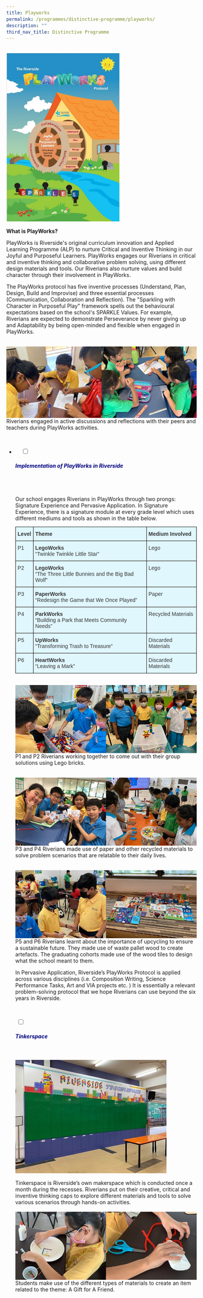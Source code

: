 ```yaml
---
title: Playworks
permalink: /programmes/distinctive-programme/playworks/
description: ""
third_nav_title: Distinctive Programme
---
```

<br>
<img src="/images/playwork1.jpg" 
         style="width:300px"
	/>
<br>

**What is PlayWorks?**

PlayWorks is Riverside's original curriculum innovation and Applied Learning Programme (ALP) to nurture Critical and Inventive Thinking in our Joyful and Purposeful Learners. PlayWorks engages our Riverians in critical and inventive thinking and collaborative problem solving, using different design materials and tools. Our Riverians also nurture values and build character through their involvement in PlayWorks.

The PlayWorks protocol has five inventive processes (Understand, Plan, Design, Build and Improvise) and three essential processes (Communication, Collaboration and Reflection). The "Sparkling with Character in Purposeful Play" framework spells out the behavioural expectations based on the school's SPARKLE Values. For example, Riverians are expected to demonstrate Perseverance by never giving up and Adaptability by being open-minded and flexible when engaged in PlayWorks.

<br>
<img src="/images/playwork2.jpg" align="left" style="width:50%;">
<img src="/images/playwork3.jpg" align="right" style="width:50%;">
<br>
<br>
<br>
<br>
<br>

Riverians engaged in active discussions and reflections with their peers and teachers during PlayWorks activities.


<ul class="jekyllcodex_accordion">

  <li>
    <input type="checkbox" id="accordion1">
    <label for="accordion1"><h5 style="color:navy">Implementation of PlayWorks in Riverside</h5></label>
    <div>
      <p>Our school engages Riverians in PlayWorks through two prongs: Signature Experience and Pervasive Application. In Signature Experience, there is a signature module at every grade level which uses different mediums and tools as shown in the table below.</p>
			<p>
<style type="text/css">
.tg  {border-collapse:collapse;border-spacing:0;}
.tg td{border-color:black;border-style:solid;border-width:1px;font-family:Arial, sans-serif;font-size:14px;
  overflow:hidden;padding:10px 5px;word-break:normal;}
.tg th{border-color:black;border-style:solid;border-width:1px;font-family:Arial, sans-serif;font-size:14px;
  font-weight:normal;overflow:hidden;padding:10px 5px;word-break:normal;}
.tg .tg-x189{background-color:#E0F7FE;color:#333;font-weight:bold;text-align:left;vertical-align:top}
.tg .tg-h9yw{background-color:#E0F7FE;color:#333;text-align:left;vertical-align:top}
</style>
<table class="tg">
<thead>
  <tr>
    <th class="tg-x189"><span style="font-weight:700;font-style:inherit">Level</span></th>
    <th class="tg-x189"><span style="font-weight:700;font-style:inherit">Theme</span></th>
    <th class="tg-x189"><span style="font-weight:700">Medium Involved</span></th>
  </tr>
</thead>
<tbody>
  <tr>
    <td class="tg-h9yw"><span style="font-weight:inherit;font-style:inherit">P1</span></td>
    <td class="tg-x189"><span style="font-weight:700">LegoWorks</span><br><span style="font-weight:400;font-style:inherit">“Twinkle Twinkle Little Star”</span></td>
    <td class="tg-h9yw"><span style="font-weight:400;font-style:inherit">Lego</span></td>
  </tr>
  <tr>
    <td class="tg-h9yw"><span style="font-weight:inherit;font-style:inherit">P2</span></td>
    <td class="tg-x189"><span style="font-weight:700">LegoWorks</span><br><span style="font-weight:400;font-style:inherit">“The Three Little Bunnies and the Big Bad Wolf”</span></td>
    <td class="tg-h9yw"><span style="font-weight:400;font-style:inherit">Lego</span></td>
  </tr>
  <tr>
    <td class="tg-h9yw"><span style="font-weight:inherit;font-style:inherit">P3</span></td>
    <td class="tg-x189"><span style="font-weight:700">PaperWorks</span><br><span style="font-weight:400;font-style:inherit">“Redesign the Game that We Once Played”</span><br></td>
    <td class="tg-h9yw"><span style="font-weight:inherit;font-style:inherit">Paper</span></td>
  </tr>
  <tr>
    <td class="tg-h9yw"><span style="font-weight:inherit;font-style:inherit">P4</span></td>
    <td class="tg-x189"><span style="font-weight:700">ParkWorks</span><br><span style="font-weight:400;font-style:inherit">“Building a Park that Meets Community Needs”</span><br></td>
    <td class="tg-h9yw"><span style="font-weight:400;font-style:inherit">Recycled Materials</span></td>
  </tr>
  <tr>
    <td class="tg-h9yw"><span style="font-weight:inherit;font-style:inherit">P5</span></td>
    <td class="tg-x189"><span style="font-weight:700">UpWorks</span><br><span style="font-weight:400;font-style:inherit">“Transforming Trash to Treasure”</span><br></td>
    <td class="tg-h9yw"><span style="font-weight:400;font-style:inherit">Discarded Materials</span></td>
  </tr>
  <tr>
    <td class="tg-h9yw"><span style="font-weight:inherit;font-style:inherit">P6</span></td>
    <td class="tg-x189"><span style="font-weight:700">HeartWorks</span><br><span style="font-weight:400;font-style:inherit">“Leaving a Mark”</span><br></td>
    <td class="tg-h9yw"><span style="font-weight:400;font-style:inherit">Discarded Materials</span></td>
  </tr>
</tbody>
</table>
			
<br>
<img src="/images/playwork4.jpg" align="left" style="width:50%;">
<img src="/images/playwork5.jpg" align="right" style="width:50%;">
<br>
<br>

P1 and P2 Riverians working together to come out with their group solutions using Lego bricks.

<br>
<img src="/images/playwork6.jpg" align="left" style="width:50%;">
<img src="/images/playwork7.jpg" align="right" style="width:50%;">
<br>
<br>
			
P3 and P4 Riverians made use of paper and other recycled materials to solve problem scenarios that are relatable to their daily lives.
			
<br>
<img src="/images/playwork8.jpg" align="left" style="width:50%;">
<img src="/images/playwork9.jpg" align="right" style="width:50%;">
<br>
<br>
<br>
	
P5 and P6 Riverians learnt about the importance of upcycling to ensure a sustainable future. They made use of waste pallet wood to create artefacts. The graduating cohorts made use of the wood tiles to design what the school meant to them.

In Pervasive Application, Riverside’s PlayWorks Protocol is applied across various disciplines (i.e. Composition Writing, Science Performance Tasks, Art and VIA projects etc. ) It is essentially a relevant problem-solving protocol that we hope Riverians can use beyond the six years in Riverside.
</p>
  </div>
</li>

 <input type="checkbox" id="accordion2">
 <label for="accordion2"><h5 style="color:navy">Tinkerspace</h5></label>
    <div>
<p>
	<img src="/images/playwork10.jpg" 
         style="width:400px"
	/>
</p>
<p>Tinkerspace is Riverside’s own makerspace which is conducted once a month during the recesses. Riverians put on their creative, critical and inventive thinking caps to explore different materials and tools to solve various scenarios through hands-on activities.<br>
<br>
<img src="/images/playwork11.jpeg" align="left" style="width:50%;">
<img src="/images/playwork12.jpeg" align="right" style="width:50%;">
</p>
<p> Students make use of the different types of materials to create an item related to the theme: A Gift for A Friend.</p>
	</li>
    </div>